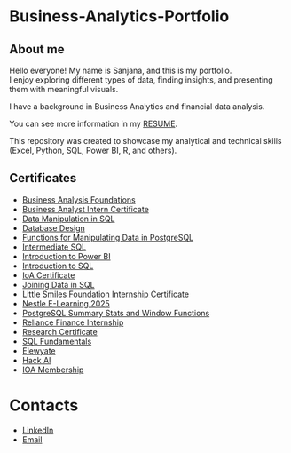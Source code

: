 # Business-Analytics-Portfolio
## About me
Hello everyone! My name is Sanjana, and this is my portfolio.  
I enjoy exploring different types of data, finding insights, and presenting them with meaningful visuals.  

I have a background in Business Analytics and financial data analysis.  

You can see more information in my [RESUME](Resume.pdf).  

This repository was created to showcase my analytical and technical skills (Excel, Python, SQL, Power BI, R, and others).  


## Certificates

- [Business Analysis Foundations](./Certificates/Business%20Analysis%20Foundations.pdf)  
- [Business Analyst Intern Certificate](./Certificates/Business%20Anlyst%20intern%20certificate.pdf)  
- [Data Manipulation in SQL](./Certificates/Data%20Manipulation%20in%20SQL.pdf)  
- [Database Design](./Certificates/Database%20Design.pdf)  
- [Functions for Manipulating Data in PostgreSQL](./Certificates/Functions%20for%20Manipulating%20Data%20in%20PostgreSQL.pdf)  
- [Intermediate SQL](./Certificates/Intermediate%20SQL.pdf)  
- [Introduction to Power BI](./Certificates/Intoduction%20to%20Power%20BI.pdf)  
- [Introduction to SQL](./Certificates/Introduction%20to%20SQL.pdf)  
- [IoA Certificate](./Certificates/IoA-Certificate.pdf)  
- [Joining Data in SQL](./Certificates/Joining%20Data%20in%20SQL.pdf)  
- [Little Smiles Foundation Internship Certificate](./Certificates/Little%20Smiles%20Foundation%20Internship%20Certificate.pdf)  
- [Nestle E-Learning 2025](./Certificates/Nestle%20E-Learning%202025.pdf)  
- [PostgreSQL Summary Stats and Window Functions](./Certificates/PostgreSQL%20Summary%20Stats%20and%20Window%20Functions.pdf)  
- [Reliance Finance Internship](./Certificates/Reliance%20Finance%20Internship.pdf)  
- [Research Certificate](./Certificates/Research%20Certificate.pdf)  
- [SQL Fundamentals](./Certificates/SQL%20Fundamentals.pdf)  
- [Elewyate](./Certificates/Elewyate.pdf)  
- [Hack AI](./Certificates/Hack%20AI.pdf)  
- [IOA Membership](./Certificates/IOA%20Membership.pdf)  


# Contacts
- [LinkedIn](www.linkedin.com/in/peddi-sanjana-95b772250)  
- [Email](mailto:peddisanjana@gmail.com)  


